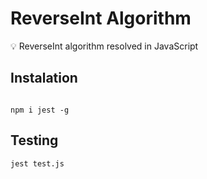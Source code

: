 # ReverseInt Algorithm 

💡 ReverseInt algorithm resolved in JavaScript

## Instalation

```

npm i jest -g
```

## Testing

```
jest test.js
```